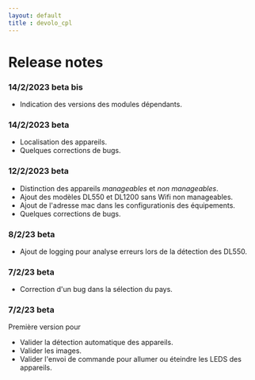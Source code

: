 ```yaml
---
layout: default
title : devolo_cpl
---
```


# Release notes

### 14/2/2023 beta bis
+ Indication des versions des modules dépendants.

### 14/2/2023 beta
+ Localisation des appareils.
+ Quelques corrections de bugs.

### 12/2/2023 beta
+ Distinction des appareils *manageables* et *non manageables*.
+ Ajout des modèles DL550 et DL1200 sans Wifi non manageables.
+ Ajout de l'adresse mac dans les configurationis des équipements.
+ Quelques corrections de bugs.

### 8/2/23 beta
+ Ajout de logging pour analyse erreurs lors de la détection des DL550.

### 7/2/23 beta
+ Correction d'un bug dans la sélection du pays.

### 7/2/23 beta
Première version pour
+ Valider la détection automatique des appareils.
+ Valider les images.
+ Valider l'envoi de commande pour allumer ou éteindre les LEDS des appareils.
